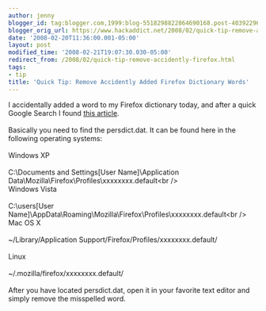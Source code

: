 ```yaml
---
author: jenny
blogger_id: tag:blogger.com,1999:blog-5518298822864690168.post-4039229600054737171
blogger_orig_url: https://www.hackaddict.net/2008/02/quick-tip-remove-accidently-firefox.html
date: '2008-02-20T11:36:00.001-05:00'
layout: post
modified_time: '2008-02-21T19:07:30.030-05:00'
redirect_from: /2008/02/quick-tip-remove-accidently-firefox.html
tags:
- tip
title: 'Quick Tip: Remove Accidently Added Firefox Dictionary Words'
---
```


I accidentally added a word to my Firefox dictionary today, and after a quick Google Search I found <a href="http://provisionit.blogspot.com/2007/05/edit-firefox-custom-dictionary.html">this article</a>.<br /><br />Basically you need to find the persdict.dat.  It can be found here in the following operating systems:<br /><br />Windows XP<br /><br />C:\Documents and Settings\[User Name]\Application Data\Mozilla\Firefox\Profiles\xxxxxxxx.default\<br /><br />Windows Vista<br /><br />C:\users\[User Name]\AppData\Roaming\Mozilla\Firefox\Profiles\xxxxxxxx.default\<br /><br />Mac OS X<br /><br />~/Library/Application Support/Firefox/Profiles/xxxxxxxx.default/<br /><br />Linux<br /><br />~/.mozilla/firefox/xxxxxxxx.default/<br /><br />After you have located persdict.dat, open it in your favorite text editor and simply remove the misspelled word.